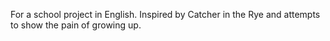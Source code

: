For a school project in English. Inspired by Catcher in the Rye and attempts to show the pain of growing up.